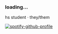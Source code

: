 ### loading...
hs student · they/them


[![spotify-github-profile](https://spotify-github-profile.vercel.app/api/view?uid=by9ol1keui3n1yfhqpxskyjn3&cover_image=true&theme=novatorem&show_offline=false&background_color=121212&interchange=true&bar_color=53b14f&bar_color_cover=true)](https://spotify-github-profile.vercel.app/api/view?uid=by9ol1keui3n1yfhqpxskyjn3&redirect=true)

